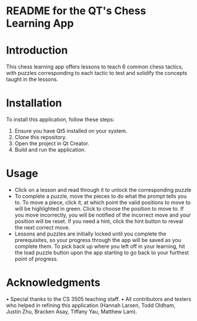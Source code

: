 # README for the QT's Chess Learning App
# Introduction
This chess learning app offers lessons to teach 6 common chess tactics, with puzzles corresponding to each tactic to test and solidify the concepts taught in the lessons.

# Installation
To install this application, follow these steps:
1.	Ensure you have Qt5 installed on your system.
2.	Clone this repository.
3.	Open the project in Qt Creator.
4.	Build and run the application.

# Usage
-	Click on a lesson and read through it to unlock the corresponding puzzle
- To complete a puzzle, move the pieces to do what the prompt tells you to. To move a piece, click it, at which point the valid positions to move to will be highlighted in green.
  Click to choose the position to move to. If you move incorrectly, you will be notified of the incorrect move and your position will be reset. If you need a hint, click the hint
  button to reveal the next correct move.
- Lessons and puzzles are initially locked until you complete the prerequisites, so your progress through the app will be saved as you complete them. To pick back up where you
  left off in your learning, hit the load puzzle button upon the app starting to go back to your furthest point of progress.

# Acknowledgments
•	Special thanks to the CS 3505 teaching staff.
•	All contributors and testers who helped in refining this application (Hannah Larsen, Todd Oldham, Justin Zhu, Bracken Asay, Tiffany Yau, Matthew Lam).
